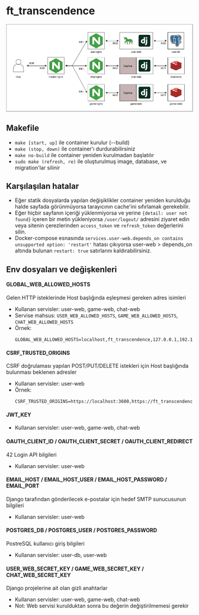 # ft_transcendence
![Docker-compose schema](/assets/images/ft_transcendence_schema.png "ft_transcendence schema")

## Makefile
- `make [start, up]` ile container kurulur (--build)
- `make (stop, down)` ile container'ı durdurabilirsiniz
- `make no-build` ile container yeniden kurulmadan başlatılır
- `sudo make (refresh, re)` ile oluşturulmuş image, database, ve migration'lar silinir

## Karşılaşılan hatalar
- Eğer statik dosyalarda yapılan değişiklikler container yeniden kurulduğu halde sayfada görünmüyorsa tarayıcının cache'ini sıfırlamak gerekebilir.
- Eğer hiçbir sayfanın içeriği yüklenmiyorsa ve yerine `{detail: user not found}` içeren bir metin yükleniyorsa `/user/logout/` adresini ziyaret edin veya sitenin çerezlerinden `access_token` ve `refresh_token` değerlerini silin.
- Docker-compose esnasında `services.user-web.depends_on contains unsupported option: 'restart'` hatası çıkıyorsa user-web > depends\_on altında bulunan `restart: true` satırlarını kaldırabilirsiniz.

## Env dosyaları ve değişkenleri

#### GLOBAL_WEB_ALLOWED_HOSTS
Gelen HTTP isteklerinde Host başlığında eşleşmesi gereken adres isimleri
- Kullanan servisler: user-web, game-web, chat-web
- Servise mahsus: `USER_WEB_ALLOWED_HOSTS`, `GAME_WEB_ALLOWED_HOSTS`, `CHAT_WEB_ALLOWED_HOSTS`
- Örnek:
  ```shell
  GLOBAL_WEB_ALLOWED_HOSTS=localhost,ft_transcendence,127.0.0.1,192.168.1.6
  ```

#### CSRF_TRUSTED_ORIGINS
CSRF doğrulaması yapılan POST/PUT/DELETE istekleri için Host başlığında bulunması beklenen adresler
- Kullanan servisler: user-web
- Örnek:
  ```shell
  CSRF_TRUSTED_ORIGINS=https://localhost:3600,https://ft_transcendence:443
  ```

#### JWT_KEY
- Kullanan servisler: user-web, game-web, chat-web

#### OAUTH_CLIENT_ID / OAUTH_CLIENT_SECRET / OAUTH_CLIENT_REDIRECT
42 Login API bilgileri
- Kullanan servisler: user-web

#### EMAIL_HOST / EMAIL_HOST_USER / EMAIL_HOST_PASSWORD / EMAIL_PORT
Django tarafından gönderilecek e-postalar için hedef SMTP sunucusunun bilgileri
- Kullanan servisler: user-web

#### POSTGRES_DB / POSTGRES_USER / POSTGRES_PASSWORD
PostreSQL kullanıcı giriş bilgileri
- Kullanan servisler: user-db, user-web

#### USER_WEB_SECRET_KEY / GAME_WEB_SECRET_KEY / CHAT_WEB_SECRET_KEY
Django projelerine ait olan gizli anahtarlar
- Kullanan servisler: user-web, game-web, chat-web
- Not: Web servisi kurulduktan sonra bu değerin değiştirilmemesi gerekir
